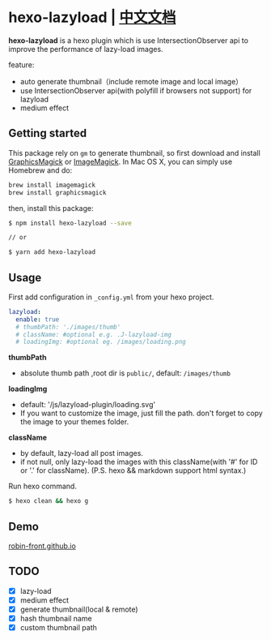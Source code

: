# hexo-lazyload | [中文文档](./readme.chinese.md)

**hexo-lazyload** is a hexo plugin which is use IntersectionObserver api to improve the performance of lazy-load images.

feature:

- auto generate thumbnail（include remote image and local image）
- use IntersectionObserver api(with polyfill if browsers not support) for lazyload
- medium effect


## Getting started

This package rely on `gm` to generate thumbnail, so first download and install [GraphicsMagick](http://www.graphicsmagick.org/) or [ImageMagick](http://www.imagemagick.org/). In Mac OS X, you can simply use Homebrew and do:

```bash
brew install imagemagick
brew install graphicsmagick
```

then, install this package:

```bash
$ npm install hexo-lazyload --save

// or

$ yarn add hexo-lazyload
```

## Usage

First add configuration in `_config.yml` from your hexo project.

```yaml
lazyload:
  enable: true
  # thumbPath: './images/thumb'
  # className: #optional e.g. .J-lazyload-img
  # loadingImg: #optional eg. /images/loading.png
```

**thumbPath**
- absolute thumb path ,root dir is `public/`, default: `/images/thumb`

**loadingImg**
- default: '/js/lazyload-plugin/loading.svg'
- If you want to customize the image, just fill the path. don't forget to copy the image to your themes folder.

**className**
- by default, lazy-load all post images.
- if not null, only lazy-load the images with this className(with '#' for ID or '.' for className). (P.S. hexo && markdown support html syntax.)


Run hexo command.

```bash
$ hexo clean && hexo g
```

## Demo

[robin-front.github.io](https://robin-front.github.io)

## TODO

- [x] lazy-load
- [x] medium effect
- [x] generate thumbnail(local & remote)
- [x] hash thumbnail name
- [x] custom thumbnail path
